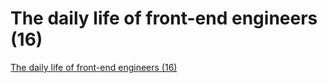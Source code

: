 # The daily life of front-end engineers (16)
[The daily life of front-end engineers (16)](https://aiwithcloud.com/2022/09/15/the_daily_life_of_front_end_engineers_16/)